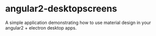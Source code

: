 # angular2-desktopscreens
A simple application demonstrating how to use material design in your angular2 + electron desktop apps.



